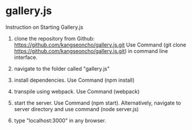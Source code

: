 # gallery.js

Instruction on Starting Gallery.js

1. clone the repository from Github: https://github.com/kangseoncho/gallery.js.git
Use Command (git clone https://github.com/kangseoncho/gallery.js.git) in command line interface.

2. navigate to the folder called "gallery.js"

3. install dependencies.
Use Command (npm install)

4. transpile using webpack.
Use Command (webpack)

5. start the server.
Use Command (npm start). Alternatively, navigate to server directory and use command (node server.js)

6. type "localhost:3000" in any browser.
